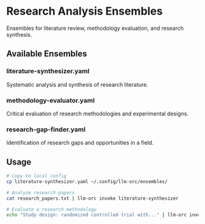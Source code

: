 # Research Analysis Ensembles

Ensembles for literature review, methodology evaluation, and research synthesis.

## Available Ensembles

### literature-synthesizer.yaml
Systematic analysis and synthesis of research literature.

### methodology-evaluator.yaml
Critical evaluation of research methodologies and experimental designs.

### research-gap-finder.yaml
Identification of research gaps and opportunities in a field.

## Usage

```bash
# Copy to local config
cp literature-synthesizer.yaml ~/.config/llm-orc/ensembles/

# Analyze research papers
cat research_papers.txt | llm-orc invoke literature-synthesizer

# Evaluate a research methodology
echo "Study design: randomized controlled trial with..." | llm-orc invoke methodology-evaluator
```